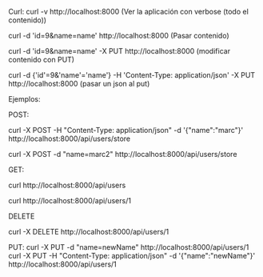 Curl:
curl -v http://localhost:8000 (Ver la aplicación con verbose (todo el contenido))

curl -d 'id=9&name=name' http://localhost:8000 (Pasar contenido)

curl -d 'id=9&name=name' -X PUT http://localhost:8000 (modificar contenido con PUT)

curl -d {'id'=9&'name'='name'} -H 'Content-Type: application/json'  -X PUT http://localhost:8000 (pasar un json al put)

Ejemplos: 

POST:

curl -X POST -H "Content-Type: application/json" -d '{"name":"marc"}' http://localhost:8000/api/users/store

curl -X POST -d "name=marc2" http://localhost:8000/api/users/store


GET:

curl http://localhost:8000/api/users

curl http://localhost:8000/api/users/1


DELETE 

curl -X DELETE http://localhost:8000/api/users/1


PUT:
curl -X PUT -d "name=newName" http://localhost:8000/api/users/1
curl -X PUT -H "Content-Type: application/json" -d '{"name":"newName"}' http://localhost:8000/api/users/1

